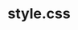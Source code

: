 # style.css
<html>
  <style>
    body{background colour:powderblue;}
    h1{colour:violet;}
    p{colour:red;}
  </style>
  </html>
